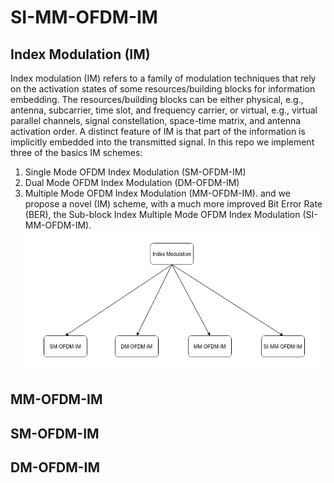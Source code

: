 # SI-MM-OFDM-IM


## Index Modulation (IM)

Index modulation (IM) refers to a family of modulation techniques that rely on the activation states of some resources/building blocks for information embedding. The resources/building blocks can be either physical, e.g., antenna, subcarrier, time slot, and frequency carrier, or virtual, e.g., virtual parallel channels, signal constellation, space-time matrix, and antenna activation order. A distinct feature of IM is that part of the information is implicitly embedded into the transmitted signal.
In this repo we implement three of the basics IM schemes:
1. Single Mode OFDM Index Modulation (SM-OFDM-IM)
2. Dual Mode OFDM Index Modulation (DM-OFDM-IM)
3. Multiple Mode OFDM Index Modulation (MM-OFDM-IM).
and we propose a novel (IM) scheme, with a much more improved Bit Error Rate (BER), the Sub-block Index Multiple Mode OFDM Index Modulation (SI-MM-OFDM-IM).
![alt text](https://github.com/ceffrosynis/Index-Modulation/blob/master/images/Arrow%20Diagram%20Casual%20Strcture(2).png)

## MM-OFDM-IM

## SM-OFDM-IM

## DM-OFDM-IM

